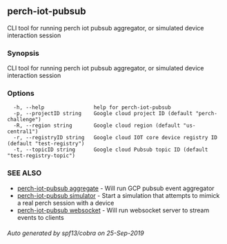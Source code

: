 ## perch-iot-pubsub

CLI tool for running perch iot pubsub aggregator, or simulated device interaction session

### Synopsis

CLI tool for running perch iot pubsub aggregator, or simulated device interaction session

### Options

```
  -h, --help                help for perch-iot-pubsub
  -p, --projectID string    Google cloud project ID (default "perch-challenge")
  -R, --region string       Google cloud region (default "us-central1")
  -r, --registryID string   Google cloud IOT core device registry ID (default "test-registry")
  -t, --topicID string      Google cloud Pubsub topic ID (default "test-registry-topic")
```

### SEE ALSO

* [perch-iot-pubsub aggregate](perch-iot-pubsub_aggregate.md)	 - Will run GCP pubsub event aggregator
* [perch-iot-pubsub simulator](perch-iot-pubsub_simulator.md)	 - Start a simulation that attempts to mimick a real perch session with a device
* [perch-iot-pubsub websocket](perch-iot-pubsub_websocket.md)	 - Will run websocket server to stream events to clients

###### Auto generated by spf13/cobra on 25-Sep-2019
